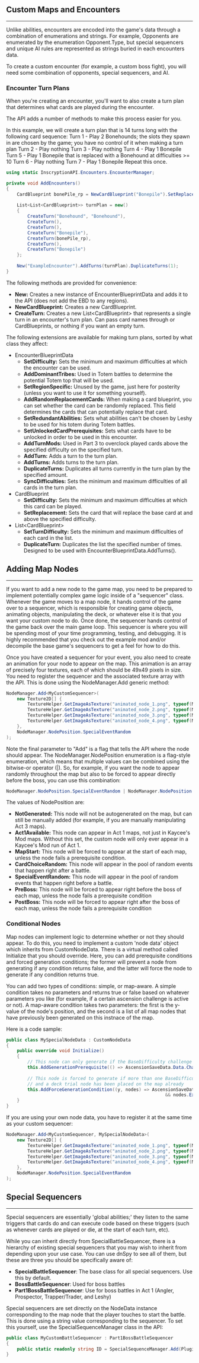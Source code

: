 ## Custom Maps and Encounters
---
Unlike abilities, encounters are encoded into the game's data through a combination of enumerations and strings. For example, Opponents are enumerated by the enumeration Opponent.Type, but special sequencers and unique AI rules are represented as strings buried in each encounters data.

To create a custom encounter (for example, a custom boss fight), you will need some combination of opponents, special sequencers, and AI.

### Encounter Turn Plans
When you're creating an encounter, you'll want to also create a turn plan that determines what cards are played during the encounter.

The API adds a number of methods to make this process easier for you.

In this example, we will create a turn plan that is 14 turns long with the following card sequence:
Turn 1 - Play 2 Bonehounds; the slots they spawn in are chosen by the game; you have no control of it when making a turn plan
Turn 2 - Play nothing
Turn 3 - Play nothing
Turn 4 - Play 1 Bonepile
Turn 5 - Play 1 Bonepile that is replaced with a Bonehound at difficulties >= 10
Turn 6 - Play nothing
Turn 7 - Play 1 Bonepile
Repeat this once.

```c#
using static InscryptionAPI.Encounters.EncounterManager;

private void AddEncounters()
{
    CardBlueprint bonePile_rp = NewCardBlueprint("Bonepile").SetReplacement("Bonehound", 10);
    
    List<List<CardBlueprint>> turnPlan = new()
    {
        CreateTurn("Bonehound", "Bonehound"),
        CreateTurn(),
        CreateTurn(),
        CreateTurn("Bonepile"),
        CreateTurn(bonePile_rp),
        CreateTurn(),
        CreateTurn("Bonepile")
    };
    
    New("ExampleEncounter").AddTurns(turnPlan).DuplicateTurns(1);
}
```

The following methods are provided for convenience:
- **New:** Creates a new instance of EncounterBlueprintData and adds it to the API (does not add the EBD to any regions).
- **NewCardBlueprint:** Creates a new CardBlueprint.
- **CreateTurn:** Creates a new List\<CardBlueprint\> that represents a single turn in an encounter's turn plan. Can pass card names through or CardBlueprints, or nothing if you want an empty turn.

The following extensions are available for making turn plans, sorted by what class they affect:
- EncounterBlueprintData
    - **SetDifficulty:** Sets the minimum and maximum difficulties at which the encounter can be used.
    - **AddDominantTribes:** Used in Totem battles to determine the potential Totem top that will be used.
    - **SetRegionSpecific:** Unused by the game, just here for posterity (unless you want to use it for something yourself).
    - **AddRandomReplacementCards:** When making a card blueprint, you can set whether the card can be randomly replaced. This field determines the cards that can potentially replace that card.
    - **SetRedundantAbilities:** Sets what abilities can't be chosen by Leshy to be used for his totem during Totem battles.
    - **SetUnlockedCardPrerequisites:** Sets what cards have to be unlocked in order to be used in this encounter.
    - **AddTurnMods:** Used in Part 3 to overclock played cards above the specified difficulty on the specified turn.
    - **AddTurn:** Adds a turn to the turn plan.
    - **AddTurns:** Adds turns to the turn plan.
    - **DuplicateTurns:** Duplicates all turns currently in the turn plan by the specified amount.
    - **SyncDifficulties:** Sets the minimum and maximum difficulties of all cards in the turn plan.
-  CardBlueprint
    - **SetDifficulty:** Sets the minimum and maximum difficulties at which this card can be played.
    - **SetReplacement:** Sets the card that will replace the base card at and above the specified difficulty.
- List\<CardBlueprint\>
    - **SetTurnDifficulty:** Sets the minimum and maximum difficulties of each card in the list.
    - **DuplicateTurn:** Duplicates the list the specified number of times. Designed to be used with EncounterBlueprintData.AddTurns().

## Adding Map Nodes
---
If you want to add a new node to the game map, you need to be prepared to implement potentially complex game logic inside of a "sequencer" class. Whenever the game moves to a map node, it hands control of the game over to a sequencer, which is responsible for creating game objects, animating objects, manipulating the deck, or whatever else it is that you want your custom node to do. Once done, the sequencer hands control of the game back over the main game loop. This sequencer is where you will be spending most of your time programming, testing, and debugging. It is highly recommended that you check out the example mod and/or decompile the base game's sequencers to get a feel for how to do this.

Once you have created a sequencer for your event, you also need to create an animation for your node to appear on the map. This animation is an array of precisely four textures, each of which should be 49x49 pixels in size. You need to register the sequencer and the associated texture array with the API. This is done using the NodeManager.Add generic method:

```c#
NodeManager.Add<MyCustomSequencer>(
    new Texture2D[] {
        TextureHelper.GetImageAsTexture("animated_node_1.png", typeof(MyCustomSequencer).Assembly),
        TextureHelper.GetImageAsTexture("animated_node_2.png", typeof(MyCustomSequencer).Assembly),
        TextureHelper.GetImageAsTexture("animated_node_3.png", typeof(MyCustomSequencer).Assembly),
        TextureHelper.GetImageAsTexture("animated_node_4.png", typeof(MyCustomSequencer).Assembly)
    },
    NodeManager.NodePosition.SpecialEventRandom
);
```

Note the final parameter to "Add" is a flag that tells the API where the node should appear. The NodeManager.NodePosition enumeration is a flag-style enumeration, which means that multiple values can be combined using the bitwise-or operator (|). So, for example, if you want the node to appear randomly throughout the map but also to be forced to appear directly before the boss, you can use this combination:

```c#
NodeManager.NodePosition.SpecialEventRandom | NodeManager.NodePosition.PreBoss
```

The values of NodePosition are:

- **NotGenerated:** This node will not be autogenerated on the map, but can still be manually added (for example, if you are manually manipulating Act 3 maps).
- **Act1Available:** This node can appear in Act 1 maps, not just in Kaycee's Mod maps. Without this set, the custom node will only ever appear in a Kaycee's Mod run of Act 1.
- **MapStart:** This node will be forced to appear at the start of each map, unless the node fails a prerequisite condition.
- **CardChoiceRandom:** This node will appear in the pool of random events that happen right after a battle.
- **SpecialEventRandom:** This node will appear in the pool of random events that happen right before a battle.
- **PreBoss:** This node will be forced to appear right before the boss of each map, unless the node fails a prerequisite condition
- **PostBoss:** This node will be forced to appear right after the boss of each map, unless the node fails a prerequisite condition

### Conditional Nodes
Map nodes can implement logic to determine whether or not they should appear. To do this, you need to implement a custom 'node data' object which inherits from CustomNodeData. There is a virtual method called Initialize that you should override. Here, you can add prerequisite conditions and forced generation conditions; the former will prevent a node from generating if any condition returns false, and the latter will force the node to generate if any condition returns true.

You can add two types of conditions: simple, or map-aware. A simple condition takes no parameters and returns true or false based on whatever parameters you like (for example, if a certain ascension challenge is active or not). A map-aware condition takes two parameters: the first is the y-value of the node's position, and the second is a list of all map nodes that have previously been generated on this instnace of the map.

Here is a code sample:

```c#
public class MySpecialNodeData : CustomNodeData
{
    public override void Initialize()
    {
        // This node can only generate if the BaseDifficulty challenge is active
        this.AddGenerationPrerequisite(() => AscensionSaveData.Data.ChallengeIsActive(AscensionChallenge.BaseDifficulty));
        
        // This node is forced to generate if more than one BaseDifficulty challenge is active
        // and a deck trial node has been placed on the map already
        this.AddForceGenerationCondition((y, nodes) => AscensionSaveData.Data.GetNumChallengesOfTypeActive(AscensionChallenge.BaseDifficulty) > 1 
                                                            && nodes.Exists(n => n is DeckTrialNodeData));
    }
}
```

If you are using your own node data, you have to register it at the same time as your custom sequencer:

```c#
NodeManager.Add<MyCustomSequencer, MySpecialNodeData>(
    new Texture2D[] {
        TextureHelper.GetImageAsTexture("animated_node_1.png", typeof(MyCustomSequencer).Assembly),
        TextureHelper.GetImageAsTexture("animated_node_2.png", typeof(MyCustomSequencer).Assembly),
        TextureHelper.GetImageAsTexture("animated_node_3.png", typeof(MyCustomSequencer).Assembly),
        TextureHelper.GetImageAsTexture("animated_node_4.png", typeof(MyCustomSequencer).Assembly)
    },
    NodeManager.NodePosition.SpecialEventRandom
);
```

## Special Sequencers
---
Special sequencers are essentially 'global abilities;' they listen to the same triggers that cards do and can execute code based on these triggers (such as whenever cards are played or die, at the start of each turn, etc). 

While you can inherit directly from SpecialBattleSequencer, there is a hierarchy of existing special sequencers that you may wish to inherit from depending upon your use case. You can use dnSpy to see all of them, but these are three you should be specifically aware of:

- **SpecialBattleSequencer**: The base class for all special sequencers. Use this by default.
- **BossBattleSequencer**: Used for boss battles
- **Part1BossBattleSequencer**: Use for boss battles in Act 1 (Angler, Prospector, Trapper/Trader, and Leshy)

Special sequencers are set directly on the NodeData instance corresponding to the map node that the player touches to start the battle. This is done using a string value corresponding to the sequencer. To set this yourself, use the SpecialSequenceManager class in the API:

```c#
public class MyCustomBattleSequencer : Part1BossBattleSequencer
{
    public static readonly string ID = SpecialSequenceManager.Add(Plugin.PluginGuid, "MySequencer", typeof(MyCustomBattleSequencer));
}
```